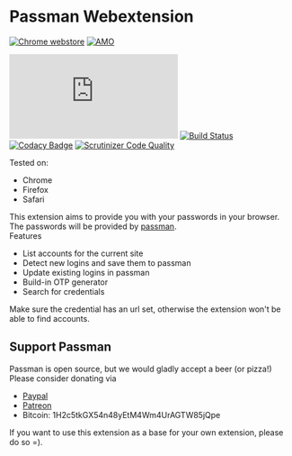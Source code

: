 # Passman Webextension

[![Chrome webstore](https://img.passman.cc/assets/chromewebstore.png)](https://chrome.google.com/webstore/detail/passman/hlpjhlifkgmoibhollggngbbhbejecph)
[![AMO](https://img.passman.cc/assets/AMO-button_1.png)](https://addons.mozilla.org/en-US/firefox/addon/passman/)


![Build Status](https://passman.cc/webextension-version.php)
[![Build Status](https://travis-ci.org/nextcloud/passman-webextension.svg?branch=master)](https://travis-ci.org/nextcloud/passman-webextension)
[![Codacy Badge](https://api.codacy.com/project/badge/Grade/a3dd62087e5e4d2488314dbad02336df)](https://www.codacy.com/app/brantje/passman-webextension?utm_source=github.com&amp;utm_medium=referral&amp;utm_content=nextcloud/passman-webextension&amp;utm_campaign=Badge_Grade)
[![Scrutinizer Code Quality](https://scrutinizer-ci.com/g/nextcloud/passman-webextension/badges/quality-score.png?b=master)](https://scrutinizer-ci.com/g/nextcloud/passman-webextension/?branch=master)

Tested on:   
- Chrome
- Firefox
- Safari

This extension aims to provide you with your passwords in your browser.   
The passwords will be provided by [passman](https://github.com/nextcloud/passman).   
Features   
- List accounts for the current site 
- Detect new logins and save them to passman
- Update existing logins in passman
- Build-in OTP generator
- Search for credentials

Make sure the credential has an url set, otherwise the extension won't be able to find accounts.


## Support Passman
Passman is open source, but we would gladly accept a beer (or pizza!)   
Please consider donating via
- [Paypal](https://www.paypal.com/cgi-bin/webscr?cmd=_s-xclick&hosted_button_id=6YS8F97PETVU2)
- [Patreon](https://www.patreon.com/user?u=4833592)
- Bitcoin: 1H2c5tkGX54n48yEtM4Wm4UrAGTW85jQpe



If you want to use this extension as a base for your own extension, please do so =).   

